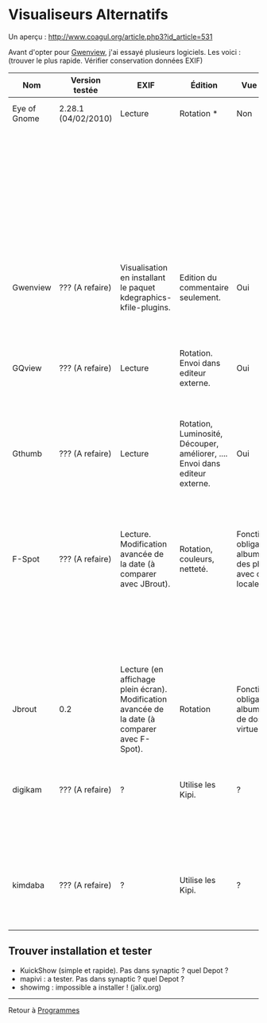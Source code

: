 # Visualiseurs Alternatifs

Un aperçu : <http://www.coagul.org/article.php3?id_article=531>

Avant d'opter pour [Gwenview](Gwenview), j'ai essayé
plusieurs logiciels. Les voici : (trouver le plus rapide. Vérifier
conservation données EXIF)

| Nom          | Version testée      | EXIF                                                                                          | Édition                                                                     | Vue dossiers                                                                      | Diaporama                                       | Catégories                                           | Plus                                                                                                                                  | Interface                                                                  | [apt-url](Apt-url) (Installation) |
| ------------ | ------------------- | --------------------------------------------------------------------------------------------- | --------------------------------------------------------------------------- | --------------------------------------------------------------------------------- | ----------------------------------------------- | ---------------------------------------------------- | ------------------------------------------------------------------------------------------------------------------------------------- | -------------------------------------------------------------------------- | --------------------------------- |
| Eye of Gnome | 2.28.1 (04/02/2010) | Lecture                                                                                       | Rotation *                                                                  | Non                                                                               | Oui *                                           | Non                                                  | Celui par défaut de [Ubuntu](linux/dist/Ubuntu), simple et efficace.                                                                  | Bonne                                                                      | par défaut                        |
|              |                     |                                                                                               |                                                                             |                                                                                   |                                                 |                                                      | N'enregistre pas les images modifiées par défaut.                                                                                     |                                                                            |                                   |
|              |                     |                                                                                               |                                                                             |                                                                                   |                                                 |                                                      | Diaporama seulement en plein écran.                                                                                                   |                                                                            |                                   |
|              |                     |                                                                                               |                                                                             |                                                                                   |                                                 |                                                      | Greffons disponibles (comment les trouver/installer ?).                                                                               |                                                                            |                                   |
|              |                     |                                                                                               |                                                                             |                                                                                   |                                                 |                                                      | Panneau latéral grisé (besoin de greffon(s) ?).                                                                                       |                                                                            |                                   |
| Gwenview     | ??? (A refaire)     | Visualisation en installant le paquet kdegraphics-kfile-plugins.                              | Edition du commentaire seulement.                                           | Oui                                                                               | Fenetre ou plein ecran                          | Non                                                  | Utilise les Kipi                                                                                                                      | Bonne                                                                      | [gwenview](apt://gwenview)        |
|              |                     |                                                                                               |                                                                             |                                                                                   |                                                 |                                                      | *A tester : modules Kipi*                                                                                                             |                                                                            |                                   |
| GQview       | ??? (A refaire)     | Lecture                                                                                       | Rotation. Envoi dans editeur externe.                                       | Oui                                                                               | Oui, fenêtre ou plein écran. Récursif possible. | Mots-clefs (sauvegardés dans $HOME/.gqview/metadata) | Recherche doublons                                                                                                                    | Bonne !                                                                    |                                   |
|              |                     |                                                                                               |                                                                             |                                                                                   |                                                 |                                                      | (Plutôt lent)                                                                                                                         |                                                                            |                                   |
| Gthumb       | ??? (A refaire)     | Lecture                                                                                       | Rotation, Luminosité, Découper, améliorer, .... Envoi dans editeur externe. | Oui                                                                               | Oui, fenêtre ou plein écran.                    | Oui (dans .comments du répertoire courant)           | Recherche doublons. Création image index. Création album Web                                                                          | Moins pratique que GQview, mais édition avancée et modification date EXIF. |                                   |
|              |                     |                                                                                               |                                                                             |                                                                                   |                                                 |                                                      | (à tester : les différentes fonctions d'édition)                                                                                      |                                                                            |                                   |
| F-Spot       | ??? (A refaire)     | Lecture. Modification avancée de la date (à comparer avec JBrout).                            | Rotation, couleurs, netteté.                                                | Fonctionnement obligatoire par album (import des photos avec copie locale ou non) | Oui, seulement en plein écran.                  | Oui (gestion ?)                                      | Explorations (Flickr, PicasaWeb ou "Gallery", "Original Photo Gallery", HTML, dossier)                                                | Semblable à Picasa.                                                        |                                   |
|              |                     |                                                                                               |                                                                             |                                                                                   |                                                 |                                                      | (mode gestionnaire - A tester : fonctions export album) Aide dispo ici : [http://f-spot.org/User_Guide](http://f-spot.org/User_Guide) |                                                                            |                                   |
| Jbrout       | 0.2                 | Lecture (en affichage plein écran). Modification avancée de la date (à comparer avec F-Spot). | Rotation                                                                    | Fonctionnement obligatoire par albums (ajout de dossiers virtuels)                | Oui, seulement en plein écran avec infos EXIF.  | Oui (gestion ?)                                      | Export PicasaWeb, HTML, dossier                                                                                                       | Sobre                                                                      |                                   |
|              |                     |                                                                                               |                                                                             |                                                                                   |                                                 |                                                      | Attention, pas encore stable (version 0.2)                                                                                            |                                                                            |                                   |
| digikam      | ??? (A refaire)     | ?                                                                                             | Utilise les Kipi.                                                           | ?                                                                                 | ?                                               | ?                                                    | Utilise les Kipi                                                                                                                      | ?                                                                          |                                   |
|              |                     |                                                                                               |                                                                             |                                                                                   |                                                 |                                                      | *pas mal. pourquoi il recopie les albums dans un dossier albums ? permet de modifier la date et d'ajouter des commentaires*           |                                                                            |                                   |
| kimdaba      | ??? (A refaire)     | ?                                                                                             | Utilise les Kipi.                                                           | ?                                                                                 | ?                                               | ?                                                    | Utilise les Kipi                                                                                                                      | ?                                                                          |                                   |
|              |                     |                                                                                               |                                                                             |                                                                                   |                                                 |                                                      | *id digikam ? modif date, et ajouts onglets, descr, ...*                                                                              |                                                                            |                                   |


## Trouver installation et tester

- KuickShow (simple et rapide). Pas dans synaptic ? quel Depot ?
- mapivi : a tester. Pas dans synaptic ? quel Depot ?
- showimg : impossible a installer ! (jalix.org)

------------------------------------------------------------------------

Retour à [Programmes](Programmes)
